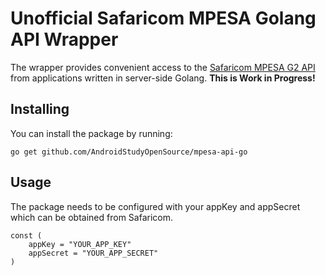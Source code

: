 # Unofficial Safaricom MPESA Golang API Wrapper
The wrapper provides convenient access to the [Safaricom MPESA G2 API](https://developer.safaricom.co.ke/apis) from applications written in server-side Golang. 
**This is Work in Progress!**

## Installing
You can install the package by running:

```
go get github.com/AndroidStudyOpenSource/mpesa-api-go
```

## Usage
The package needs to be configured with your appKey and appSecret which can be obtained from Safaricom.

```
const (
	appKey = "YOUR_APP_KEY"		    
	appSecret = "YOUR_APP_SECRET"	   
)
```